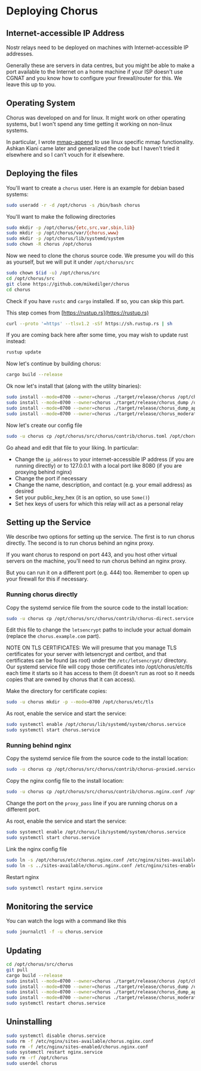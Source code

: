 # Deploying Chorus

## Internet-accessible IP Address

Nostr relays need to be deployed on machines with Internet-accessible IP addresses.

Generally these are servers in data centres, but you might be able to make a port available
to the Internet on a home machine if your ISP doesn't use CGNAT and you know how to
configure your firewall/router for this. We leave this up to you.

## Operating System

Chorus was developed on and for linux. It might work on other operating systems, but I
won't spend any time getting it working on non-linux systems.

In particular, I wrote [mmap-append](https://github.com/mikedilger/mmap-append) to use
linux specific mmap functionality. Ashkan Kiani came later and generalized the code but
I haven't tried it elsewhere and so I can't vouch for it elsewhere.

## Deploying the files

You'll want to create a `chorus` user. Here is an example for debian based systems:


```bash
sudo useradd -r -d /opt/chorus -s /bin/bash chorus
```

You'll want to make the following directories

```bash
sudo mkdir -p /opt/chorus/{etc,src,var,sbin,lib}
sudo mkdir -p /opt/chorus/var/{chorus,www}
sudo mkdir -p /opt/chorus/lib/systemd/system
sudo chown -R chorus /opt/chorus
```

Now we need to clone the chorus source code. We presume you will do this as yourself, but
we will put it under `/opt/chorus/src`

```bash
sudo chown $(id -u) /opt/chorus/src
cd /opt/chorus/src
git clone https://github.com/mikedilger/chorus
cd chorus
```

Check if you have `rustc` and `cargo` installed. If so, you can skip this part.

This step comes from [https://rustup.rs](https://rustup.rs)

```bash
curl --proto '=https' --tlsv1.2 -sSf https://sh.rustup.rs | sh
```

If you are coming back here after some time, you may wish to update rust instead:

```bash
rustup update
```

Now let's continue by building chorus:

```bash
cargo build --release
```

Ok now let's install that (along with the utility binaries):

```bash
sudo install --mode=0700 --owner=chorus ./target/release/chorus /opt/chorus/sbin/chorus
sudo install --mode=0700 --owner=chorus ./target/release/chorus_dump /opt/chorus/sbin/chorus_dump
sudo install --mode=0700 --owner=chorus ./target/release/chorus_dump_approvals /opt/chorus/sbin/chorus_dump_approvals
sudo install --mode=0700 --owner=chorus ./target/release/chorus_moderate /opt/chorus/sbin/chorus_moderate
```

Now let's create our config file

```bash
sudo -u chorus cp /opt/chorus/src/chorus/contrib/chorus.toml /opt/chorus/etc/
```

Go ahead and edit that file to your liking. In particular:

- Change the `ip_address` to your internet-accessible IP address (if you are running directly)
  or to 127.0.0.1 with a local port like 8080 (if you are proxying behind nginx)
- Change the port if necessary
- Change the name, description, and contact (e.g. your email address) as desired
- Set your public_key_hex (it is an option, so use `Some()`)
- Set hex keys of users for which this relay will act as a personal relay


## Setting up the Service

We describe two options for setting up the service. The first is to run chorus directly.
The second is to run chorus behind an nginx proxy.

If you want chorus to respond on port 443, and you host other virtual servers on the
machine, you'll need to run chorus behind an nginx proxy.

But you can run it on a different port (e.g. 444) too. Remember to open up your firewall
for this if necessary.


### Running chorus directly

Copy the systemd service file from the source code to the install location:

```bash
sudo -u chorus cp /opt/chorus/src/chorus/contrib/chorus-direct.service /opt/chorus/lib/systemd/system/chorus.service
```

Edit this file to change the `letsencrypt` paths to include your actual domain (replace the
`chorus.example.com` part).

NOTE ON TLS CERTIFICATES: We will presume that you manage TLS certificates for your server
with letsencrypt and certbot, and that certificates can be found (as root) under the
`/etc/letsencrypt/` directory. Our systemd service file will copy those certificates
into /opt/chorus/etc/tls each time it starts so it has access to them (it doesn't run as
root so it needs copies that are owned by chorus that it can access).

Make the directory for certificate copies:

```bash
sudo -u chorus mkdir -p --mode=0700 /opt/chorus/etc/tls
```

As root, enable the service and start the service:

```bash
sudo systemctl enable /opt/chorus/lib/systemd/system/chorus.service
sudo systemctl start chorus.service
```

### Running behind nginx

Copy the systemd service file from the source code to the install location:

```bash
sudo -u chorus cp /opt/chorus/src/chorus/contrib/chorus-proxied.service /opt/chorus/lib/systemd/system/chorus.service
```

Copy the nginx config file to the install location:

```bash
sudo -u chorus cp /opt/chorus/src/chorus/contrib/chorus.nginx.conf /opt/chorus/etc/chorus.nginx.conf
```

Change the port on the `proxy_pass` line if you are running chorus on a different port.

As root, enable the service and start the service:

```bash
sudo systemctl enable /opt/chorus/lib/systemd/system/chorus.service
sudo systemctl start chorus.service
```

Link the nginx config file

```bash
sudo ln -s /opt/chorus/etc/chorus.nginx.conf /etc/nginx/sites-available/chorus.nginx.conf
sudo ln -s ../sites-available/chorus.nginx.conf /etc/nginx/sites-enabled/chorus.nginx.conf
```

Restart nginx

```bash
sudo systemctl restart nginx.service
```

## Monitoring the service

You can watch the logs with a command like this

```bash
sudo journalctl -f -u chorus.service
```

## Updating
````bash
cd /opt/chorus/src/chorus
git pull
cargo build --release
sudo install --mode=0700 --owner=chorus ./target/release/chorus /opt/chorus/sbin/chorus
sudo install --mode=0700 --owner=chorus ./target/release/chorus_dump /opt/chorus/sbin/chorus_dump
sudo install --mode=0700 --owner=chorus ./target/release/chorus_dump_approvals /opt/chorus/sbin/chorus_dump_approvals
sudo install --mode=0700 --owner=chorus ./target/release/chorus_moderate /opt/chorus/sbin/chorus_moderate
sudo systemctl restart chorus.service
````

## Uninstalling

```bash
sudo systemctl disable chorus.service
sudo rm -f /etc/nginx/sites-available/chorus.nginx.conf
sudo rm -f /etc/nginx/sites-enabled/chorus.nginx.conf
sudo systemctl restart nginx.service
sudo rm -rf /opt/chorus
sudo userdel chorus
```
